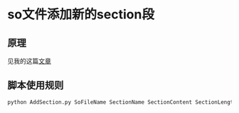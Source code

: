 # so文件添加新的section段

## 原理

见我的这篇[文章][1]

## 脚本使用规则
```python
python AddSection.py SoFileName SectionName SectionContent SectionLength
```


[1]:http://www.jianshu.com/p/a2d87d9467cc
